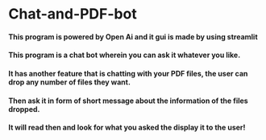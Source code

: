 # Chat-and-PDF-bot
#### This program is powered by Open Ai and it gui is made by using streamlit
#### This program is a chat bot wherein you can ask it whatever you like.
#### It has another feature that is chatting with your PDF files, the user can drop any number of files they want.
#### Then ask it in form of short message about the information of the files dropped.
#### It will read then and look for what you asked the display it to the user!

